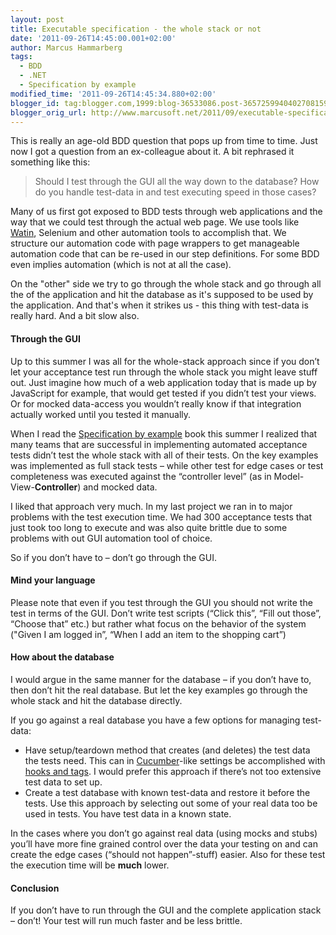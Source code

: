 ```yaml
---
layout: post
title: Executable specification - the whole stack or not
date: '2011-09-26T14:45:00.001+02:00'
author: Marcus Hammarberg
tags:
  - BDD
  - .NET
  - Specification by example
modified_time: '2011-09-26T14:45:34.880+02:00'
blogger_id: tag:blogger.com,1999:blog-36533086.post-3657259940402708159
blogger_orig_url: http://www.marcusoft.net/2011/09/executable-specification-whole-stack-or.html
---
```



This is really an age-old BDD question that pops up from time to time.
Just now I got a question from an ex-colleague about it. A bit rephrased
it something like this:

> Should I test through the GUI all the way down to the database? How do
> you handle test-data in and test executing speed in those cases?

Many of us first got exposed to BDD tests through web applications and
the way that we could test through the actual web page. We use tools
like <a href="http://www.watin.org" target="_blank">Watin</a>, Selenium
and other automation tools to accomplish that. We structure our
automation code with page wrappers to get manageable automation code
that can be re-used in our step definitions. For some BDD even implies
automation (which is not at all the case).

On the "other" side we try to go through the whole stack and go through
all the of the application and hit the database as it's supposed to be
used by the application.
And that's when it strikes us - this thing with test-data is really
hard. And a bit slow also.

#### Through the GUI

Up to this summer I was all for the whole-stack approach since if you
don’t let your acceptance test run through the whole stack you might
leave stuff out. Just imagine how much of a web application today that
is made up by JavaScript for example, that would get tested if you
didn’t test your views. Or for mocked data-access you wouldn’t really
know if that integration actually worked until you tested it manually.

When I read the <a href="http://www.Specificationbyexample.com"
target="_blank">Specification by example</a> book this summer I realized
that many teams that are successful in implementing automated acceptance
tests didn’t test the whole stack with all of their tests. On the key
examples was implemented as full stack tests – while other test for edge
cases or test completeness was executed against the “controller level”
(as in Model-View-**Controller**) and mocked data.

I liked that approach very much. In my last project we ran in to major
problems with the test execution time. We had 300 acceptance tests that
just took too long to execute and was also quite brittle due to some
problems with out GUI automation tool of choice.

So if you don’t have to – don’t go through the GUI.

#### Mind your language

Please note that even if you test through the GUI you should not write
the test in terms of the GUI. Don’t write test scripts (“Click this”,
“Fill out those”, “Choose that” etc.) but rather what focus on the
behavior of the system ("Given I am logged in”, “When I add an item to
the shopping cart”)

#### How about the database

I would argue in the same manner for the database – if you don’t have
to, then don’t hit the real database. But let the key examples go
through the whole stack and hit the database directly.

If you go against a real database you have a few options for managing
test-data:

- Have setup/teardown method that creates (and deletes) the test data
    the tests need. This can in
    <a href="http://www.cukes.info" target="_blank">Cucumber</a>-like
    settings be accomplished with <a
    href="http://www.marcusoft.net/2010/12/using-tags-in-specflow-features.html"
    target="_blank">hooks and tags</a>. I would prefer this approach if
    there’s not too extensive test data to set up.
- Create a test database with known test-data and restore it before
    the tests. Use this approach by selecting out some of your real data
    too be used in tests. You have test data in a known state.

In the cases where you don’t go against real data (using mocks and
stubs) you’ll have more fine grained control over the data your testing
on and can create the edge cases (“should not happen”-stuff) easier.
Also for these test the execution time will be **much** lower.

#### Conclusion

If you don’t have to run through the GUI and the complete application
stack – don’t! Your test will run much faster and be less brittle.
